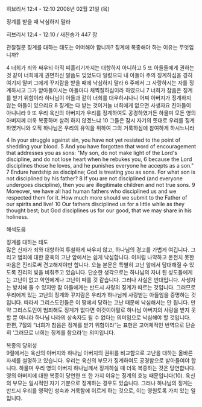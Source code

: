 히브리서 12:4 - 12:10 
2008년 02월 21일 (목)

징계를 받을 때 낙심하지 말라



히브리서 12:4 - 12:10 / 새찬송가 447 장


관찰질문
징계를 대하는 태도는 어떠해야 합니까? 
징계에 복종해야 하는 이유는 무엇입니까? 

4 너희가 죄와 싸우되 아직 피흘리기까지는 대항하지 아니하고 5 또 아들들에게 권하는 것 같이 너희에게 권면하신 말씀도 잊었도다 일렀으되 내 아들아 주의 징계하심을 경히 여기지 말며 그에게 꾸지람을 받을 때에 낙심하지 말라 6 주께서 그 사랑하시는 자를 징계하시고 그가 받아들이시는 아들마다 채찍질하심이라 하였으니 7 너희가 참음은 징계를 받기 위함이라 하나님이 아들과 같이 너희를 대우하시나니 어찌 아버지가 징계하지 않는 아들이 있으리요 8 징계는 다 받는 것이거늘 너희에게 없으면 사생자요 친아들이 아니니라 9 또 우리 육신의 아버지가 우리를 징계하여도 공경하였거든 하물며 모든 영의 아버지께 더욱 복종하며 살려 하지 않겠느냐 10 그들은 잠시 자기의 뜻대로 우리를 징계하였거니와 오직 하나님은 우리의 유익을 위하여 그의 거룩하심에 참여하게 하시느니라  

4 In your struggle against sin, you have not yet resisted to the point of shedding your blood. 5 And you have forgotten that word of encouragement that addresses you as sons: "My son, do not make light of the Lord's discipline, and do not lose heart when he rebukes you, 
6 because the Lord disciplines those he loves, and he punishes everyone he accepts as a son." 7 Endure hardship as discipline; God is treating you as sons. For what son is not disciplined by his father? 8 If you are not disciplined (and everyone undergoes discipline), then you are illegitimate children and not true sons. 9 Moreover, we have all had human fathers who disciplined us and we respected them for it. How much more should we submit to the Father of our spirits and live! 10 Our fathers disciplined us for a little while as they thought best; but God disciplines us for our good, that we may share in his holiness.

해석도움





징계를 대하는 태도  
많은 신자가 죄와 대항하여 투철하게 싸우지 않고, 하나님의 경고를 가볍게 여깁니다. 그리고 범죄에 대한 훈육의 고난 앞에서는 쉽게 낙심합니다. 이처럼 나약하고 온전치 못한 마음은 진리로써 견고해져야만 합니다. 오늘 본문은 특별히 고난 앞에서 담대해질 수 있도록 진리의 빛을 비춰주고 있습니다. 단순한 생각으로는 하나님의 자녀 된 성도들에게는 고난이 없고 악인에게나 고난이 따를 것 같습니다. 그러나 사실은 반대입니다. 사생자는 방치해 둘 수 있지만 참 아들에게는 반드시 사랑의 징계가 따르는 것입니다. 그러므로 우리에게 있는 고난의 징계와 꾸지람은 우리가 하나님께 사랑받는 아들임을 증명하는 것입니다. 따라서 그리스도인들은 이 땅에서 당하는 고난 때문에 낙심해서는 안 됩니다. 만약 그리스도인이 범죄해도 징계가 없다면 이것이야말로 하나님 아버지의 사랑을 받지 못할 뿐 아니라 하나님 나라의 상속자도 될 수 없다는 의미임으로 낙심해야 할 것입니다. 한편, 7절의 “너희가 참음은 징계를 받기 위함이라”는 표현은 고어체적인 번역으로 단순히 ‘그러므로 너희는 징계를 참으라’는 의미입니다.    

복종의 당위성  
9절에서는 육신의 아버지와 하나님 아버지의 권위를 비교함으로 고난을 대하는 올바른 자세를 설명하고 있습니다. 우리는 육신의 부모가 징계하여도 공경함으로 받아들여야 합니다. 하물며 우리 영의 아버지 하나님께서 징계하실 때 더욱 복종하는 것은 당연합니다. 영의 아버지에 대한 복종이 당연한 또 한 가지 이유는 징계의 효능 때문입니다(10). 육신의 부모는 일시적인 자기 기분으로 징계하는 경우도 있습니다. 그러나 하나님의 징계는 반드시 우리를 영적인 성숙과 거룩함에 이르게 하는 것으로, 이는 영원토록 가치 있는 일입니다.
